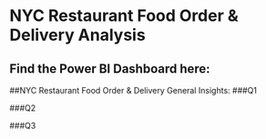 # NYC Restaurant Food Order & Delivery Analysis
## Find the Power BI Dashboard here:

##NYC Restaurant Food Order & Delivery General Insights:
###Q1



###Q2



###Q3
